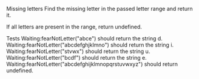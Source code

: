 Missing letters
Find the missing letter in the passed letter range and return it.

If all letters are present in the range, return undefined.

Tests
Waiting:fearNotLetter("abce") should return the string d.
Waiting:fearNotLetter("abcdefghjklmno") should return the string i.
Waiting:fearNotLetter("stvwx") should return the string u.
Waiting:fearNotLetter("bcdf") should return the string e.
Waiting:fearNotLetter("abcdefghijklmnopqrstuvwxyz") should return undefined.